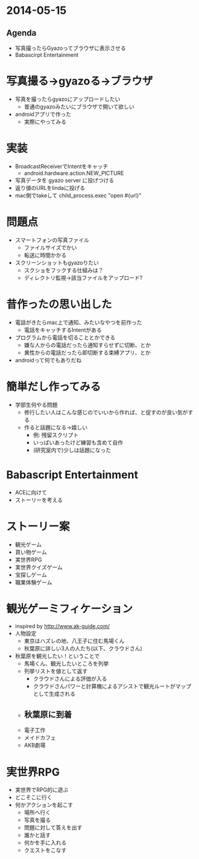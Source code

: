 # 2014-05-15

## Agenda

- 写真撮ったらGyazoってブラウザに表示させる
- Babascirpt Entertainment

# 写真撮る→gyazoる→ブラウザ

- 写真を撮ったらgyazoにアップロードしたい
  - 普通のgyazoみたいにブラウザで開いて欲しい
- androidアプリで作った
  - 実際にやってみる

# 実装

- BroadcastReceiverでIntentをキャッチ
  - android.hardware.action.NEW_PICTURE
- 写真データを gyazo server に投げつける
- 返り値のURLをlindaに投げる
- mac側でtakeして child_process.exec "open #{url}"

# 問題点

- スマートフォンの写真ファイル
  - ファイルサイズでかい
  - 転送に時間かかる
- スクリーンショットもgyazoりたい
  - スクショをフックする仕組みは？
  - ディレクトリ監視→該当ファイルをアップロード?

# 昔作ったの思い出した

- 電話がきたらmac上で通知、みたいなやつを前作った
  - 電話をキャッチするIntentがある
- プログラムから電話を切ることとかできる
  - 嫌な人からの電話だったら通知すらせずに切断、とか
  - 異性からの電話だったら即切断する束縛アプリ、とか
- androidって何でもありだね

# 簡単だし作ってみる

- 学部生何やる問題
  - 修行したい人はこんな感じのでいいから作れば、と促すのが良い気がする
  - 作ると話題になる→嬉しい
    - 例: 残留スクリプト
    - いっぱいあったけど練習も含めて自作
    - (研究室内で)少しは話題になった

# Babascript Entertainment

- ACEに向けて
- ストーリーを考える

# ストーリー案

- 観光ゲーム
- 買い物ゲーム
- 実世界RPG
- 実世界クイズゲーム
- 宝探しゲーム
- 職業体験ゲーム

# 観光ゲーミフィケーション

- inspired by http://www.ak-guide.com/
- 人物設定
  - 東京はハズレの地、八王子に住む馬場くん
  - 秋葉原に詳しい3人の人たち(以下、クラウドさん)
- 秋葉原を観光したい！ということで
  - 馬場くん、観光したいところを列挙
  - 列挙リストを値として返す
    - クラウドさんによる評価が入る
    - クラウドさんパワーと計算機によるアシストで観光ルートがマップとして生成される
  - 秋葉原に到着
    -
  - 電子工作
  - メイドカフェ
  - AKB劇場

# 実世界RPG

- 実世界でRPG的に遊ぶ
- どこそこに行く
- 何かアクションを起こす
  - 場所へ行く
  - 写真を撮る
  - 問題に対して答えを出す
  - 誰かと話す
  - 何かを手に入れる
  - クエストをこなす
